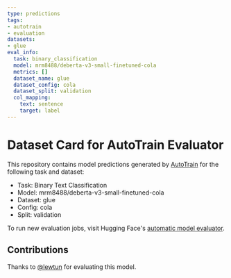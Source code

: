 ```yaml
---
type: predictions
tags:
- autotrain
- evaluation
datasets:
- glue
eval_info:
  task: binary_classification
  model: mrm8488/deberta-v3-small-finetuned-cola
  metrics: []
  dataset_name: glue
  dataset_config: cola
  dataset_split: validation
  col_mapping:
    text: sentence
    target: label
---
```

# Dataset Card for AutoTrain Evaluator

This repository contains model predictions generated by [AutoTrain](https://huggingface.co/autotrain) for the following task and dataset:

* Task: Binary Text Classification
* Model: mrm8488/deberta-v3-small-finetuned-cola
* Dataset: glue
* Config: cola
* Split: validation

To run new evaluation jobs, visit Hugging Face's [automatic model evaluator](https://huggingface.co/spaces/autoevaluate/model-evaluator).

## Contributions

Thanks to [@lewtun](https://huggingface.co/lewtun) for evaluating this model.